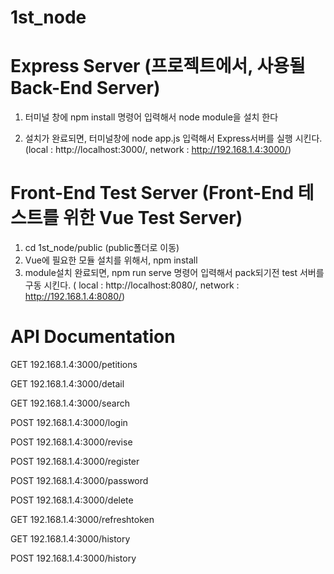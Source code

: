 ﻿# 1st_node

 # Express Server (프로젝트에서, 사용될 Back-End Server)
 
1. 터미널 창에 npm install 명령어 입력해서  node module을 설치 한다

2. 설치가 완료되면, 터미널창에 node app.js 입력해서 Express서버를 실행 시킨다.
  (local : http://localhost:3000/, network : http://192.168.1.4:3000/)



 # Front-End Test Server (Front-End 테스트를 위한 Vue Test Server)
 
 1. cd 1st_node/public (public폴더로 이동)
 2. Vue에 필요한 모듈 설치를 위해서, npm install
 3. module설치 완료되면,  npm run serve 명령어 입력해서 pack되기전 test 서버를 구동 시킨다.
   ( local : http://localhost:8080/, network : http://192.168.1.4:8080/)
 
 
 # API Documentation
 
 GET 192.168.1.4:3000/petitions
 
 GET 192.168.1.4:3000/detail
 
 GET 192.168.1.4:3000/search
 
 POST 192.168.1.4:3000/login
 
 POST 192.168.1.4:3000/revise
 
 POST 192.168.1.4:3000/register
 
 POST 192.168.1.4:3000/password
 
 POST 192.168.1.4:3000/delete
 
 GET 192.168.1.4:3000/refreshtoken
 
 GET 192.168.1.4:3000/history
 
 POST 192.168.1.4:3000/history


